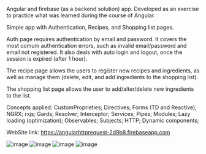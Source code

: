 Angular and firebase (as a backend solution) app. Developed as an exercise to practice what was learned during the course of Angular.

Simple app with Authentication, Recipes, and Shopping list pages.

Auth page requires authentication by email and password. It covers the most comum authentication errors, such as invalid email/password and email not registered.
It also deals with auto login and logout, once the session is expired (after 1 hour).

The recipe page allows the users to register new recipes and ingredients, as well as manage them (delete, edit, and add ingredients to the shopping list).

The shopping list page allows the user to add/alter/delete new ingredients to the list.

Concepts applied:
CustomProprieties;
Directives;
Forms (TD and Reactive);
NGRX;
rxjs;
Gards;
Resolver;
Interceptor;
Services;
Pipes;
Modules;
Lazy loading (optimization);
Observables;
Subjects;
HTTP;
Dynamic components;



WebSite link: https://angularhttprequest-2d9b8.firebaseapp.com

![image](https://user-images.githubusercontent.com/90009567/221364306-3fd6b3f9-5617-46c1-b572-88f3bde18af6.png)
![image](https://user-images.githubusercontent.com/90009567/221365034-e8cfe9f6-b102-44a0-bf25-08e623ed82bd.png)
![image](https://user-images.githubusercontent.com/90009567/221365060-ed8ca041-a461-4c06-9a72-5a40768dda5e.png)
![image](https://user-images.githubusercontent.com/90009567/221365072-5c21f38f-b9d3-43be-a81c-97c6dbca330d.png)
